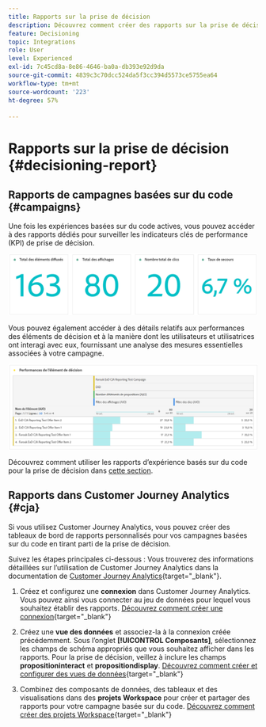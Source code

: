 ```yaml
---
title: Rapports sur la prise de décision
description: Découvrez comment créer des rapports sur la prise de décision.
feature: Decisioning
topic: Integrations
role: User
level: Experienced
exl-id: 7c45cd8a-8e86-4646-ba0a-db393e92d9da
source-git-commit: 4839c3c70dcc524da5f3cc394d5573ce5755ea64
workflow-type: tm+mt
source-wordcount: '223'
ht-degree: 57%

---
```



# Rapports sur la prise de décision {#decisioning-report}

## Rapports de campagnes basées sur du code {#campaigns}

Une fois les expériences basées sur du code actives, vous pouvez accéder à des rapports dédiés pour surveiller les indicateurs clés de performance (KPI) de prise de décision.

<!--Once code-based experiences are live, you can access dedicated reports to monitor Key Performance Indicators (KPIs) as an all-encompassing dashboard, delivering an analysis of essential metrics associated with your campaign.

This encompasses details related to the decision items performances and how users interacted with them. [Learn how to work with Code-based experience reports](../reports/campaign-global-report-cja-code.md)-->

![](../reports/assets/cja-decisioning-kpis.png)

Vous pouvez également accéder à des détails relatifs aux performances des éléments de décision et à la manière dont les utilisateurs et utilisatrices ont interagi avec eux, fournissant une analyse des mesures essentielles associées à votre campagne.

![](../reports/assets/cja-decisioning-item-performance.png)

Découvrez comment utiliser les rapports d’expérience basés sur du code pour la prise de décision dans [cette section](../reports/campaign-global-report-cja-code.md#decisioning-reporting).

## Rapports dans Customer Journey Analytics {#cja}

Si vous utilisez Customer Journey Analytics, vous pouvez créer des tableaux de bord de rapports personnalisés pour vos campagnes basées sur du code en tirant parti de la prise de décision.

Suivez les étapes principales ci-dessous : Vous trouverez des informations détaillées sur l’utilisation de Customer Journey Analytics dans la documentation de [Customer Journey Analytics](https://experienceleague.adobe.com/fr/docs/analytics-platform/using/cja-landing){target="_blank"}.

1. Créez et configurez une **connexion** dans Customer Journey Analytics. Vous pouvez ainsi vous connecter au jeu de données pour lequel vous souhaitez établir des rapports. [Découvrez comment créer une connexion](https://experienceleague.adobe.com/fr/docs/analytics-platform/using/cja-connections/create-connection){target="_blank"}

1. Créez une **vue des données** et associez-la à la connexion créée précédemment. Sous l’onglet **[!UICONTROL Composants]**, sélectionnez les champs de schéma appropriés que vous souhaitez afficher dans les rapports. Pour la prise de décision, veillez à inclure les champs **propositioninteract** et **propositiondisplay**. [Découvrez comment créer et configurer des vues de données](https://experienceleague.adobe.com/fr/docs/analytics-platform/using/cja-dataviews/create-dataview){target="_blank"}

1. Combinez des composants de données, des tableaux et des visualisations dans des **projets Workspace** pour créer et partager des rapports pour votre campagne basée sur du code. [Découvrez comment créer des projets Workspace](https://experienceleague.adobe.com/fr/docs/analytics-platform/using/cja-workspace/build-workspace-project/create-projects){target="_blank"}
